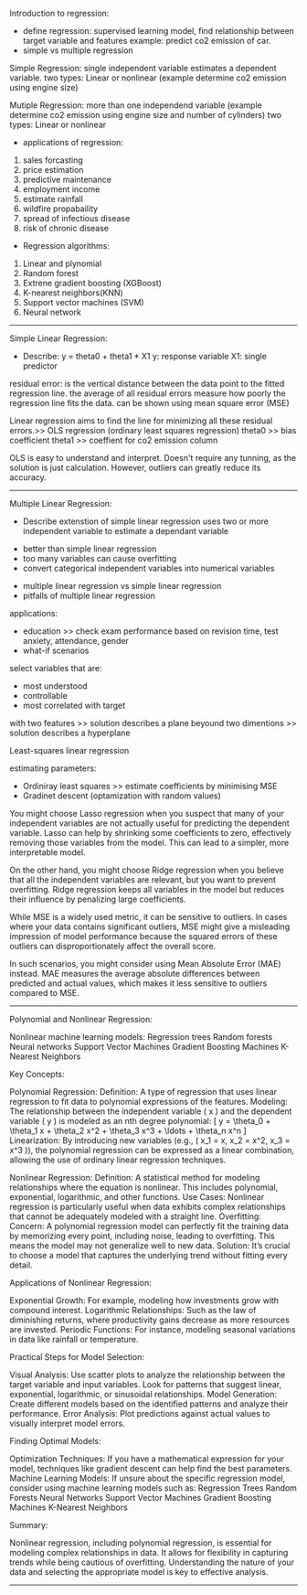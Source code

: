 Introduction to regression:
- define regression: supervised learning model, find relationship between target variable and features
example: predict co2 emission of car.
- simple vs multiple regression

Simple Regression: single independent variable estimates a dependent variable.
two types: Linear or nonlinear (example determine co2 emission using engine size)

Mutiple Regression: more than one independend variable (example determine co2 emission using engine size and number of cylinders)
two types: Linear or nonlinear

- applications of regression:
1. sales forcasting
2. price estimation
3. predictive maintenance
4. employment income
5. estimate rainfall
6. wildfire propabaility
7. spread of infectious disease
8. risk of chronic disease


- Regression algorithms:
1. Linear and plynomial
2. Random forest
3. Extrene gradient boosting (XGBoost)
4. K-nearest neighbors(KNN)
5. Support vector machines (SVM)
6. Neural network

------------------------
Simple Linear Regression:
- Describe:
y = theta0 + theta1 * X1
y: response variable
X1: single predictor

residual error: is the vertical distance between the data point to the fitted regression line.
the average of all residual errors measure how poorly the regression line fits the data.
can be shown using mean square error (MSE)

Linear regression aims to find the line for minimizing all these residual errors.>> OLS regression (ordinary least squares regression)
theta0 >> bias coefficient
theta1 >> coeffient for co2 emission column

OLS is easy to understand and interpret. Doesn't require any tunning, as the solution is just calculation. However, outliers can greatly reduce its accuracy.

------------------------
Multiple Linear Regression:
- Describe
extenstion of simple linear regression
uses two or more independent variable to estimate a dependant variable
* better than simple linear regression
* too many variables can cause overfitting
* convert categorical independent variables into numerical variables


- multiple linear regression vs simple linear regression
- pitfalls of multiple linear regression

applications:
- education >> check exam performance based on revision time, test anxiety, attendance, gender
- what-if scenarios

select variables that are:
- most understood
- controllable
- most correlated with target


with two features >> solution describes a plane
beyound two dimentions >> solution describes a hyperplane

Least-squares linear regression

estimating parameters:
- Ordiniray least squares >> estimate coefficients by minimising MSE
- Gradinet descent (optamization with random values)


You might choose Lasso regression when you suspect that many of your independent variables are not actually useful for predicting the dependent variable. Lasso can help by shrinking some coefficients to zero, effectively removing those variables from the model. This can lead to a simpler, more interpretable model.

On the other hand, you might choose Ridge regression when you believe that all the independent variables are relevant, but you want to prevent overfitting. Ridge regression keeps all variables in the model but reduces their influence by penalizing large coefficients.

While MSE is a widely used metric, it can be sensitive to outliers. In cases where your data contains significant outliers, MSE might give a misleading impression of model performance because the squared errors of these outliers can disproportionately affect the overall score.

In such scenarios, you might consider using Mean Absolute Error (MAE) instead. MAE measures the average absolute differences between predicted and actual values, which makes it less sensitive to outliers compared to MSE.

------------
Polynomial and Nonlinear Regression:

Nonlinear machine learning models:
Regression trees
Random forests
Neural networks
Support Vector Machines
Gradient Boosting Machines
K-Nearest Neighbors


Key Concepts:

Polynomial Regression:
    Definition: A type of regression that uses linear regression to fit data to polynomial expressions of the features.
    Modeling: The relationship between the independent variable ( x ) and the dependent variable ( y ) is modeled as an nth degree polynomial: [ y = \theta_0 + \theta_1 x + \theta_2 x^2 + \theta_3 x^3 + \ldots + \theta_n x^n ]
    Linearization: By introducing new variables (e.g., ( x_1 = x, x_2 = x^2, x_3 = x^3 )), the polynomial regression can be expressed as a linear combination, allowing the use of ordinary linear regression techniques.

Nonlinear Regression:
    Definition: A statistical method for modeling relationships where the equation is nonlinear. This includes polynomial, exponential, logarithmic, and other functions.
    Use Cases: Nonlinear regression is particularly useful when data exhibits complex relationships that cannot be adequately modeled with a straight line.
Overfitting:
    Concern: A polynomial regression model can perfectly fit the training data by memorizing every point, including noise, leading to overfitting. This means the model may not generalize well to new data.
    Solution: It’s crucial to choose a model that captures the underlying trend without fitting every detail.

Applications of Nonlinear Regression:

Exponential Growth: For example, modeling how investments grow with compound interest.
Logarithmic Relationships: Such as the law of diminishing returns, where productivity gains decrease as more resources are invested.
Periodic Functions: For instance, modeling seasonal variations in data like rainfall or temperature.

Practical Steps for Model Selection:

Visual Analysis: Use scatter plots to analyze the relationship between the target variable and input variables. Look for patterns that suggest linear, exponential, logarithmic, or sinusoidal relationships.
Model Generation: Create different models based on the identified patterns and analyze their performance.
Error Analysis: Plot predictions against actual values to visually interpret model errors.

Finding Optimal Models:

Optimization Techniques: If you have a mathematical expression for your model, techniques like gradient descent can help find the best parameters.
Machine Learning Models: If unsure about the specific regression model, consider using machine learning models such as:
    Regression Trees
    Random Forests
    Neural Networks
    Support Vector Machines
    Gradient Boosting Machines
    K-Nearest Neighbors

Summary:

Nonlinear regression, including polynomial regression, is essential for modeling complex relationships in data. It allows for flexibility in capturing trends while being cautious of overfitting. Understanding the nature of your data and selecting the appropriate model is key to effective analysis.



------------------------











